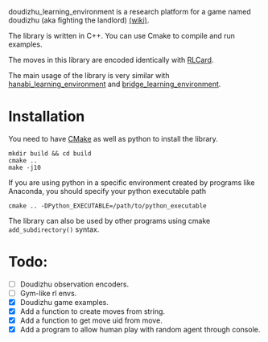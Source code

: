 doudizhu_learning_environment is a research platform for a game named
doudizhu (aka fighting the landlord) [(wiki)](https://en.wikipedia.org/wiki/Dou_dizhu).

The library is written in C++. You can use Cmake to compile and run examples.

The moves in this library are encoded identically with [RLCard](https://github.com/datamllab/rlcard/tree/master).

The main usage of the library is very similar
with [hanabi_learning_environment](https://github.com/google-deepmind/hanabi-learning-environment/tree/master)
and [bridge_learning_environment](https://github.com/zizhang-qiu/bridge_learning/tree/main/bridge_lib).

# Installation

You need to have [CMake](https://cmake.org/) as well as python to install the library.

```shell
mkdir build && cd build
cmake ..
make -j10
```

If you are using python in a specific environment created by programs like Anaconda,
you should specify your python executable path

```shell
cmake .. -DPython_EXECUTABLE=/path/to/python_executable
```

The library can also be used by other programs using cmake `add_subdirectory()` syntax.

# Todo:

- [ ] Doudizhu observation encoders.
- [ ] Gym-like rl envs.
- [x] Doudizhu game examples.
- [x] Add a function to create moves from string.
- [x] Add a function to get move uid from move.
- [x] Add a program to allow human play with random agent through console.